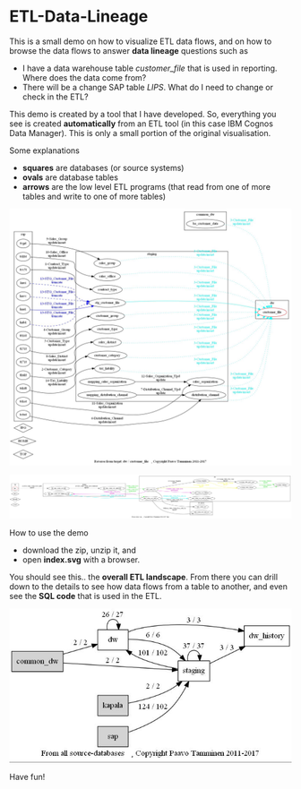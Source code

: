 # ETL-Data-Lineage

This is a small demo on how to visualize ETL data flows, and on how to browse the data flows to answer **data lineage** questions such as

- I have a data warehouse table *customer_file* that is used in reporting. Where does the data come from?
- There will be a change SAP table *LIPS*. What do I need to change or check in the ETL?


This demo is created by a tool that I have developed. So, everything you see is created **automatically** from an ETL tool (in this case IBM Cognos Data Manager). This is only a small portion of the original visualisation.

Some explanations

- **squares** are databases (or source systems)
- **ovals** are database tables
- **arrows** are the low level ETL programs (that read from one of more tables and write to one of more tables)


![alt text](https://github.com/PaavoT/ETL-Data-Lineage/blob/master/REVERSE_dw__customer_file.jpg)

![alt text](https://github.com/PaavoT/ETL-Data-Lineage/blob/master/FORWARD_sap__lips.jpg)

How to use the demo

- download the zip, unzip it, and 
- open **index.svg** with a browser.

You should see this.. the **overall ETL landscape**. From there you can drill down to the details to see how data flows from a table to another, and even see the **SQL code** that is used in the ETL.

![alt text](https://github.com/PaavoT/ETL-Data-Lineage/blob/master/index.jpg)

Have fun!

